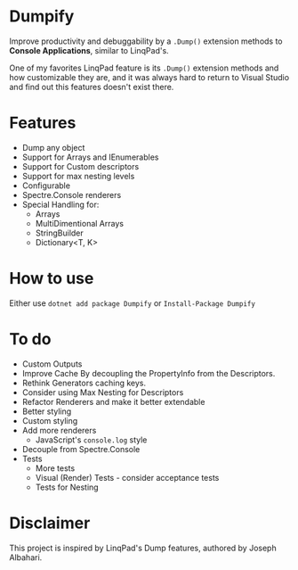 # Dumpify
Improve productivity and debuggability by a `.Dump()` extension methods to **Console Applications**, similar to LinqPad's.

One of my favorites LinqPad feature is its `.Dump()` extension methods and how customizable they are, and it was always hard to return to Visual Studio and find out this features doesn't exist there.

# Features
* Dump any object
* Support for Arrays and IEnumerables
* Support for Custom descriptors
* Support for max nesting levels
* Configurable
* Spectre.Console renderers
* Special Handling for:
    * Arrays
    * MultiDimentional Arrays
    * StringBuilder
    * Dictionary<T, K>

# How to use
Either use `dotnet add package Dumpify` or `Install-Package Dumpify`

# To do
* Custom Outputs
* Improve Cache By decoupling the PropertyInfo from the Descriptors.
* Rethink Generators caching keys.
* Consider using Max Nesting for Descriptors
* Refactor Renderers and make it better extendable
* Better styling
* Custom styling
* Add more renderers
    * JavaScript's `console.log` style
* Decouple from Spectre.Console    
* Tests
    * More tests
    * Visual (Render) Tests - consider acceptance tests
    * Tests for Nesting

# Disclaimer
This project is inspired by LinqPad's Dump features, authored by Joseph Albahari.
